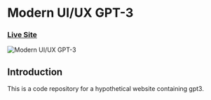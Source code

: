 # Modern UI/UX GPT-3
### [Live Site](https://gpt-website-pi.vercel.app/)

![Modern UI/UX GPT-3](https://i.ibb.co/TR5LW9z/image.png)


## Introduction
This is a code repository for a hypothetical website containing gpt3. 
